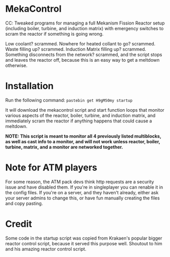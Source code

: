 # MekaControl
CC: Tweaked programs for managing a full Mekanism Fission Reactor setup (including boiler, turbine, and induction matrix) with emergency switches to scram the reactor if something is going wrong.

Low coolant? scrammed.
Nowhere for heated collant to go? scrammed.
Waste filling up? scrammed.
Induction Matrix filling up? scrammed.
Something disconnects from the network? scrammed, and the script stops and leaves the reactor off, because this is an easy way to get a meltdown otherwise.

# Installation

Run the following command: `pastebin get H9gM50my startup`

It will download the mekacontrol script and start function loops that monitor various aspects of the reactor, boiler, turbine, and induction matrix, and immediately scram the reactor if anything happens that could cause a meltdown.

**NOTE: This script is meant to monitor all 4 previously listed multiblocks, as well as cast info to a monitor, and will not work unless reactor, boiler, turbine, matrix, and a monitor are networked together.**

# Note for ATM players
For some reason, the ATM pack devs think http requests are a security issue and have disabled them. If you're in singleplayer you can renable it in the config files. If you're on a server, and they haven't already, either ask your server admins to change this, or have fun manually creating the files and copy pasting.

# Credit
Some code in the startup script was copied from Krakaen's popular bigger reactor control script, because it served this purpose well. Shoutout to him and his amazing reactor control script.
